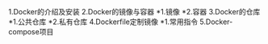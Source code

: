1.Docker的介绍及安装 
2.Docker的镜像与容器
 *1.镜像
 *2.容器
3.Docker的仓库
 *1.公共仓库
 *2.私有仓库
4.Dockerfile定制镜像
 *1.常用指令
5.Docker-compose项目